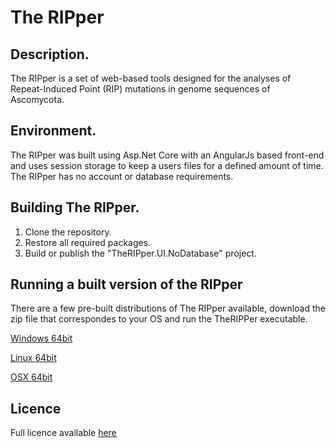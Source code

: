 # The RIPper

## Description.
The RIPper is a set of web-based tools designed for the analyses of Repeat-Induced Point (RIP) mutations in genome sequences of Ascomycota.

## Environment.

The RIPper was built using Asp.Net Core with an AngularJs based front-end and uses session storage to keep a users files for a defined amount of time.
The RIPper has no account or database requirements.

## Building The RIPper.

1. Clone the repository.
2. Restore all required packages.
3. Build or publish the "TheRIPper.UI.NoDatabase" project.


## Running a built version of the RIPper

There are a few pre-built distributions of The RIPper available, download the zip file that correspondes to your OS and run the TheRIPPer executable.

[Windows 64bit](https://github.com/TheRIPper-Fungi/TheRIPper/releases/download/Latest-Windows-NoDb/Windows.64bit.NoDatabase.zip)

[Linux 64bit](https://github.com/TheRIPper-Fungi/TheRIPper/releases/download/Latest-Linux-NoDb/Linux.64bit.NoDatabase.zip)

[OSX 64bit](https://github.com/TheRIPper-Fungi/TheRIPper/releases/download/Latest-OSX-NoDb/OSX.64bit.NoDatabase.zip)

## Licence

Full licence available [here](https://github.com/TheRIPper-Fungi/TheRIPPer/blob/master/LICENSE)

